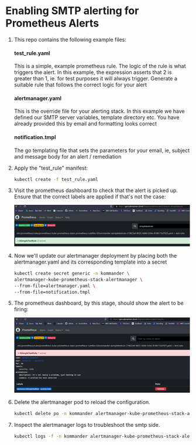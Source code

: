 # Enabling SMTP alerting for Prometheus Alerts

1. This repo contains the following example files:

    #### test_rule.yaml

    This is a simple, example prometheus rule. The logic of the rule is what triggers the alert. In this example, the expression asserts that 2 is greater than 1, ie. for test purposes it will always trigger. Generate a suitable rule that follows the correct logic for your alert

    #### alertmanager.yaml

    This is the override file for your alerting stack. In this example we have defined our SMTP server variables, template directory etc. You have already provided this by email and formatting looks correct

    #### notification.tmpl

    The go templating file that sets the parameters for your email, ie, subject and message body for an alert / remediation

2. Apply the "test_rule" manifest:

    ```bash
    kubectl create -f test_rule.yaml
    ```

3. Visit the prometheus dashboard to check that the alert is picked up. Ensure that the correct labels are applied if that's not the case:

    ![prometheus](assets/prometheus.png)

4. Now we'll update our alertmanager deployment by placing both the alertmanager.yaml and its corresponding template into a secret

    ```bash
    kubectl create secret generic -n kommander \
    alertmanager-kube-prometheus-stack-alertmanager \
    --from-file=alertmanager.yaml \
    --from-file=notification.tmpl
    ```

5. The prometheus dashboard, by this stage, should show the alert to be firing:

    ![firing](assets/prometh_firing.png)

6. Delete the alertmanager pod to reload the configuration.

    ```bash
    kubectl delete po -n kommander alertmanager-kube-prometheus-stack-alertmanager-0
    ```

7. Inspect the alertmanager logs to troubleshoot the smtp side.

    ```bash
    kubectl logs -f -n kommander alertmanager-kube-prometheus-stack-alertmanager-0
    ```